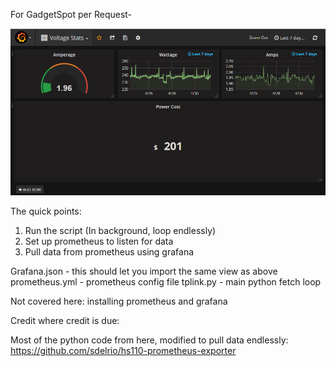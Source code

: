 For GadgetSpot per Request-

![alt text](./grafana.png)

The quick points:
1. Run the script (In background, loop endlessly) 
2. Set up prometheus to listen for data 
3. Pull data from prometheus using grafana

Grafana.json - this should let you import the same view as above
prometheus.yml - prometheus config file
tplink.py - main python fetch loop

Not covered here: installing prometheus and grafana

Credit where credit is due:

Most of the python code from here, modified to pull data endlessly:
https://github.com/sdelrio/hs110-prometheus-exporter